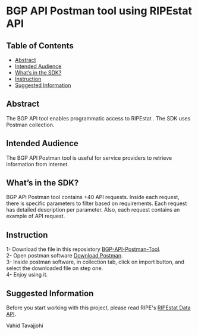 # BGP API Postman tool using RIPEstat API

## Table of Contents
- [Abstract](#abstract)
- [Intended Audience](#intended-audience)
- [What’s in the SDK?](#whats-in-the-sdk)
- [Instruction](#instruction)
- [Suggested Information](#suggested-information)

## Abstract
The BGP API tool enables programmatic access to RIPEstat . The SDK uses Postman collection.

## Intended Audience
The BGP API Postman tool is useful for service providers to retrieve information from internet.


## What’s in the SDK?

BGP API Postman tool contains +40 API requests. Inside each request, there is specific parameters to filter based on requirements. Each request has detailed description per parameter. Also, each request contains an example of API request.

## Instruction
1- Download the file in this reposistory [BGP-API-Postman-Tool](Postman).\
2- Open postman software [Download Postman](https://www.getpostman.com).\
3- Inside postman software, in collection tab, click on import button, and select the downloaded file on step one.\
4- Enjoy using it.

## Suggested Information

Before you start working with this project, please read RIPE's [RIPEstat Data API](https://stat.ripe.net/docs/data_api).



Vahid Tavajjohi
